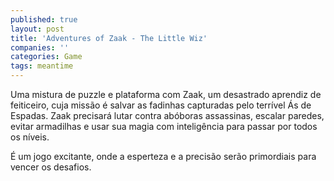 ```yaml
---
published: true
layout: post
title: 'Adventures of Zaak - The Little Wiz'
companies: ''
categories: Game
tags: meantime
---
```

Uma mistura de puzzle e plataforma com Zaak, um desastrado aprendiz de feiticeiro, cuja missão é salvar as fadinhas capturadas pelo terrível Ás de Espadas. Zaak precisará lutar contra abóboras assassinas, escalar paredes, evitar armadilhas e usar sua magia com inteligência para passar por todos os níveis.

É um jogo excitante, onde a esperteza e a precisão serão primordiais para vencer os desafios.

<center></center>